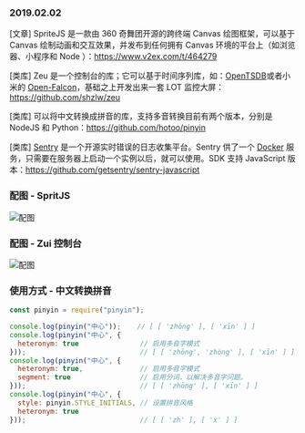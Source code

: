 ### 2019.02.02

[文章] SpriteJS 是一款由 360 奇舞团开源的跨终端 Canvas 绘图框架，可以基于 Canvas 绘制动画和交互效果，并发布到任何拥有 Canvas 环境的平台上（如浏览器、小程序和 Node ）：<https://www.v2ex.com/t/464279>

[类库] Zeu 是一个控制台的库；它可以基于时间序列库，如：[OpenTSDB](http://opentsdb.net/)或者小米的 [Open-Falcon](http://open-falcon.org/)，基础之上开发出来一套 LOT 监控大屏：<https://github.com/shzlw/zeu>

[类库] 可以将中文转换成拼音的库，支持多音转换目前有两个版本，分别是 NodeJS 和 Python：<https://github.com/hotoo/pinyin>

[类库] [Sentry](https://sentry.io/welcome/) 是一个开源实时错误的日志收集平台。Sentry 供了一个 [Docker](https://hub.docker.com/r/getsentry/sentry-cli) 服务，只需要在服务器上启动一个实例以后，就可以使用。SDK 支持 JavaScript 版本：<https://github.com/getsentry/sentry-javascript>

### 配图 - SpritJS
![配图](https://p0.ssl.qhimg.com/t01029f784cfbecefec.gif)

### 配图 - Zui 控制台
![配图](https://github.com/shzlw/zeu/raw/master/examples/my-command-center.v1.0.0.gif)

### 使用方式 - 中文转换拼音
```js
const pinyin = require("pinyin");

console.log(pinyin("中心"));    // [ [ 'zhōng' ], [ 'xīn' ] ]
console.log(pinyin("中心", {
  heteronym: true               // 启用多音字模式
}));                            // [ [ 'zhōng', 'zhòng' ], [ 'xīn' ] ]
console.log(pinyin("中心", {
  heteronym: true,              // 启用多音字模式
  segment: true                 // 启用分词，以解决多音字问题。
}));                            // [ [ 'zhōng' ], [ 'xīn' ] ]
console.log(pinyin("中心", {
  style: pinyin.STYLE_INITIALS, // 设置拼音风格
  heteronym: true
}));                            // [ [ 'zh' ], [ 'x' ] ]
```
